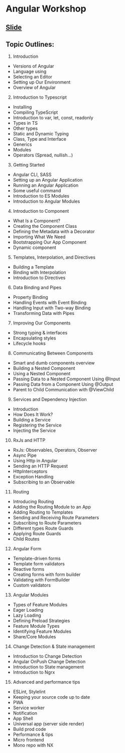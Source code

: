 # Angular Workshop

## [Slide](https://docs.google.com/presentation/d/1YBhHooDfHkZMiWp2fn4poJ5k4276mph9r8XxBgiz_EQ/edit?usp=sharing)
## Topic Outlines:

1. Introduction 
- Versions of Angular
- Language using
- Selecting an Editor
- Setting up Our Environment
- Overview of Angular

2. Introduction to Typescript 
- Installing
- Compiling TypeScript
- Introduction to var, let, const, readonly
- Types in TS
- Other types
- Static and Dynamic Typing
- Class, Type and Interface
- Generics
- Modules
- Operators (Spread, nullish...)

3. Getting Started 
- Angular CLI, SASS
- Setting up an Angular Application
- Running an Angular Application
- Some useful command
- Introduction to ES Modules
- Introduction to Angular Modules

4. Introduction to Component 
- What Is a Component?
- Creating the Component Class
- Defining the Metadata with a Decorator
- Importing What We Need
- Bootstrapping Our App Component
- Dynamic component

5. Templates, Interpolation, and Directives 
- Building a Template
- Binding with Interpolation
- Introduction to Directives

6. Data Binding and Pipes 
- Property Binding
- Handling Events with Event Binding
- Handling Input with Two-way Binding
- Transforming Data with Pipes

7. Improving Our Components 
- Strong typing & interfaces
- Encapsulating styles
- Lifecycle hooks

8. Communicating Between Components 
- Smart and dumb components overview
- Building a Nested Component
- Using a Nested Component
- Passing Data to a Nested Component Using @Input
- Passing Data from a Component Using @Output
- Parent to Child Communication with @ViewChild

9. Services and Dependency Injection 
- Introduction
- How Does It Work?
- Building a Service
- Registering the Service
- Injecting the Service

10. RxJs and HTTP  
- RxJs: Observables, Operators, Observer
- Async Pipe
- Using Http in Angular
- Sending an HTTP Request
- HttpInterceptors
- Exception Handling
- Subscribing to an Observable

11. Routing 
- Introducing Routing
- Adding the Routing Module to an App
- Adding Routing to Templates
- Sending and Receiving Route Parameters
- Subscribing to Route Parameters
- Different types Route Guards
- Applying Route Guards
- Child Routes

12. Angular Form
- Template-driven forms
- Template form validators
- Reactive forms
- Creating forms with form builder
- Validating with FormBuilder
- Custom validators

13. Angular Modules 
- Types of Feature Modules
- Eager Loading
- Lazy Loading
- Defining Preload Strategies
- Feature Module Types
- Identifying Feature Modules
- Share/Core Modules

14. Change Detection & State management
- Introduction to Change Detection
- Angular OnPush Change Detection
- Introduction to State management
- Introduction to Ngrx

15. Advanced and performance tips
- ESLint, Stylelint
- Keeping your source code up to date
- PWA
- Service worker
- Notification
- App Shell
- Universal app (server side render)
- Build prod code
- Performance & tips
- Micro frontend
- Mono repo with NX

